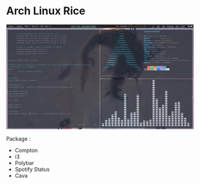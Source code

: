 # Arch Linux Rice

![image](/img/showcase.jpg)

Package : 

- Compton
- i3
- Polybar
- Spotify Status
- Cava
